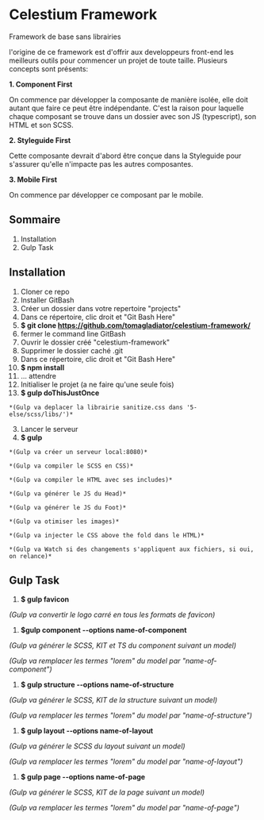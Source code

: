 # Celestium Framework
Framework de base sans librairies

l'origine de ce framework est d'offrir aux developpeurs front-end les meilleurs outils pour commencer un projet de toute taille.
Plusieurs concepts sont présents:

**1. Component First**

On commence par développer la composante de manière isolée, elle doit autant que faire ce peut être indépendante.
C'est la raison pour laquelle chaque composant se trouve dans un dossier avec son JS (typescript), son HTML et son SCSS.

**2. Styleguide First**

Cette composante devrait d'abord être conçue dans la Styleguide pour s'assurer qu'elle n'impacte pas les autres composantes.

**3. Mobile First**

On commence par développer ce composant par le mobile.

## Sommaire
1. Installation
2. Gulp Task

## Installation
1. Cloner ce repo
  1.  Installer GitBash
  2.  Créer un dossier dans votre repertoire "projects"
  3.  Dans ce répertoire, clic droit et "Git Bash Here"
  4.  **$ git clone https://github.com/tomagladiator/celestium-framework/**
  5.  fermer le command line GitBash
  6.  Ouvrir le dossier créé "celestium-framework"
  7.  Supprimer le dossier caché .git
  8.  Dans ce répertoire, clic droit et "Git Bash Here"
  9.  **$ npm install**
  10.  ... attendre
2. Initialiser le projet (a ne faire qu'une seule fois)
  1. **$ gulp doThisJustOnce**

    *(Gulp va deplacer la librairie sanitize.css dans '5-else/scss/libs/')*

3. Lancer le serveur
  1. **$ gulp**

    *(Gulp va créer un serveur local:8080)*

    *(Gulp va compiler le SCSS en CSS)*

    *(Gulp va compiler le HTML avec ses includes)*

    *(Gulp va générer le JS du Head)*

    *(Gulp va générer le JS du Foot)*

    *(Gulp va otimiser les images)*

    *(Gulp va injecter le CSS above the fold dans le HTML)*

    *(Gulp va Watch si des changements s'appliquent aux fichiers, si oui, on relance)*

## Gulp Task

1. **$ gulp favicon**

  *(Gulp va convertir le logo carré en tous les formats de favicon)*

1. **$gulp component --options name-of-component**

  *(Gulp va générer le SCSS, KIT et TS du component suivant un model)*

  *(Gulp va remplacer les termes "lorem" du model par "name-of-component")*

1. **$ gulp structure --options name-of-structure**

  *(Gulp va générer le SCSS, KIT de la structure suivant un model)*

  *(Gulp va remplacer les termes "lorem" du model par "name-of-structure")*

1. **$ gulp layout --options name-of-layout**

  *(Gulp va générer le SCSS du layout suivant un model)*

  *(Gulp va remplacer les termes "lorem" du model par "name-of-layout")*

1. **$ gulp page --options name-of-page**

  *(Gulp va générer le SCSS, KIT de la page suivant un model)*

  *(Gulp va remplacer les termes "lorem" du model par "name-of-page")*
